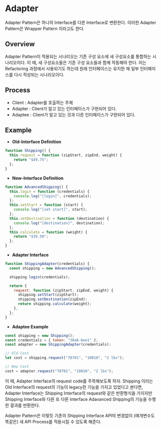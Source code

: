 # Adapter

Adapter Pattern은 하나의 Interface를 다른 Interface로 변환한다. 이러한 Adapter Pattern은 Wrapper Pattern 이라고도 한다.

## Overview

Adapter Pattern이 적용되는 시나리오는 기존 구성 요소에 새 구성요소를 통합하는 시나리오이다. 이 때, 새 구성요소들은 기존 구성 요소들과 함께 작동해야 한다. 이는 Refactoring 과정에서 사용되기도 하는데 원래 인터페이스는 유지한 채 일부 인터페이스를 다시 작성되는 시나리오이다.

## Process

- Client : Adapter를 호출하는 주체
- Adapter : Client가 알고 있는 인터페이스가 구현되어 있다.
- Adaptee : Client가 알고 있는 것과 다른 인터페이스가 구현되어 있다.

## Example

- **Old-Interface Definition**

```jsx
function Shipping() {
  this.request = function (zipStart, zipEnd, weight) {
    return "$49.75";
  };
}
```

- **New-Interface Definition**

```jsx
function AdvancedShipping() {
  this.login = function (credentials) {
    console.log("[login]", credentials);
  };
  this.setStart = function (start) {
    console.log("[set start]", start);
  };
  this.setDestination = function (destination) {
    console.log("[destination]", destination);
  };
  this.calculate = function (weight) {
    return "$39.50";
  };
}
```

- **Adapter Interface**

```jsx
function ShippingAdapter(credentials) {
  const shipping = new AdvancedShipping();

  shipping.login(credentials);

  return {
    request: function (zipStart, zipEnd, weight) {
      shipping.setStart(zipStart);
      shipping.setDestination(zipEnd);
      return shipping.calculate(weight);
    },
  };
}
```

- **Adaptee Example**

```jsx
const shipping = new Shipping();
const credentials = { token: "30a8-6ee1" };
const adapter = new ShippingAdapter(credentials);

// Old Cost
let cost = shipping.request("78701", "10010", "2 lbs");

// New Cost
cost = adapter.request("78701", "10010", "2 lbs");
```

이 때, Adapter Interface의 request code를 주목해보도록 하자. Shipping 이라는 Old Interface의 request의 기능이 legacy한 기능을 가지고 있었다고 본다면, Adapter Interface는 Shipping Interface의 request와 같은 반환형식을 가지지만 Shipping Interface와 다른 또 다른 Interface Adavanced Shipping의 기능을 수행한 결과를 반환한다.

Adapter Pattern은 이렇듯 기존의 Shipping Interface API의 변경없이 (매개변수도 똑같은) 새 API Process를 적용시킬 수 있도록 해준다.
